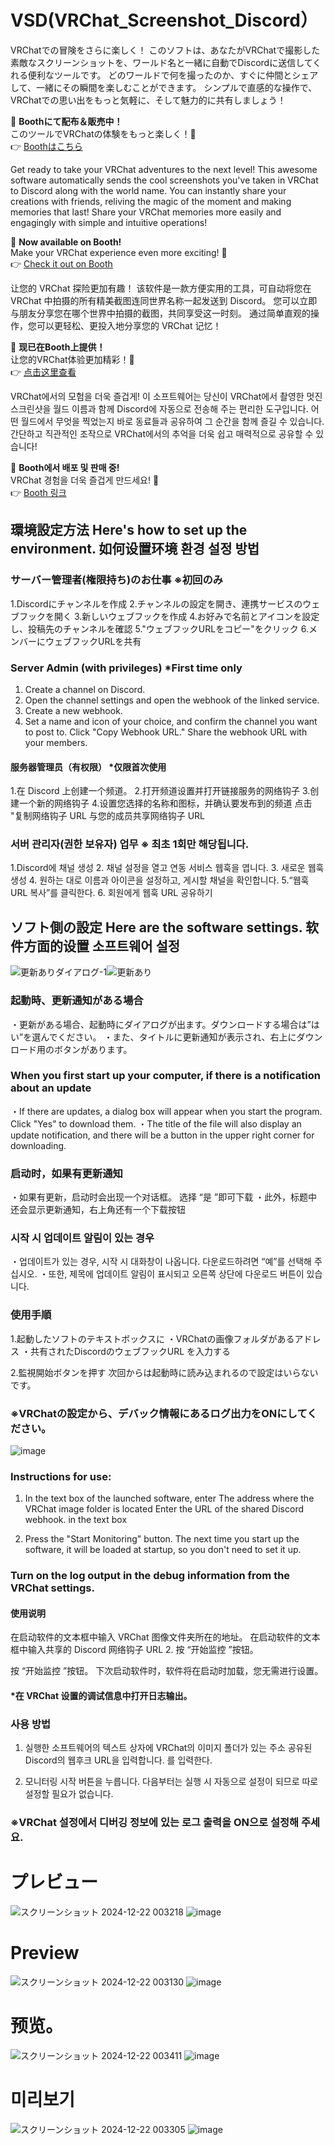 # VSD(VRChat_Screenshot_Discord）

VRChatでの冒険をさらに楽しく！
このソフトは、あなたがVRChatで撮影した素敵なスクリーンショットを、ワールド名と一緒に自動でDiscordに送信してくれる便利なツールです。
どのワールドで何を撮ったのか、すぐに仲間とシェアして、一緒にその瞬間を楽しむことができます。
シンプルで直感的な操作で、VRChatでの思い出をもっと気軽に、そして魅力的に共有しましょう！

🎉 **Boothにて配布＆販売中！**  
このツールでVRChatの体験をもっと楽しく！🚀  
👉 [Boothはこちら](https://yuta-vtuber.booth.pm/items/6396052)

Get ready to take your VRChat adventures to the next level! 
 This awesome software automatically sends the cool screenshots you've taken in VRChat to Discord along with the world name. 
 You can instantly share your creations with friends, reliving the magic of the moment and making memories that last! 
 Share your VRChat memories more easily and engagingly with simple and intuitive operations!

🎉 **Now available on Booth!**  
Make your VRChat experience even more exciting! 🚀  
👉 [Check it out on Booth](https://yuta-vtuber.booth.pm/items/6396052)

让您的 VRChat 探险更加有趣！
 该软件是一款方便实用的工具，可自动将您在 VRChat 中拍摄的所有精美截图连同世界名称一起发送到 Discord。
 您可以立即与朋友分享您在哪个世界中拍摄的截图，共同享受这一时刻。
 通过简单直观的操作，您可以更轻松、更投入地分享您的 VRChat 记忆！

🎉 **现已在Booth上提供！**  
让您的VRChat体验更加精彩！🚀  
👉 [点击这里查看](https://yuta-vtuber.booth.pm/items/6396052)

 VRChat에서의 모험을 더욱 즐겁게! 
 이 소프트웨어는 당신이 VRChat에서 촬영한 멋진 스크린샷을 월드 이름과 함께 Discord에 자동으로 전송해 주는 편리한 도구입니다. 
 어떤 월드에서 무엇을 찍었는지 바로 동료들과 공유하여 그 순간을 함께 즐길 수 있습니다. 
 간단하고 직관적인 조작으로 VRChat에서의 추억을 더욱 쉽고 매력적으로 공유할 수 있습니다!
  
🎉 **Booth에서 배포 및 판매 중!**  
VRChat 경험을 더욱 즐겁게 만드세요! 🚀  
👉 [Booth 링크](https://yuta-vtuber.booth.pm/items/6396052)

## 環境設定方法 Here's how to set up the environment. 如何设置环境 환경 설정 방법

### サーバー管理者(権限持ち)のお仕事 ※初回のみ
1.Discordにチャンネルを作成
2.チャンネルの設定を開き、連携サービスのウェブフックを開く
3.新しいウェブフックを作成
4.お好みで名前とアイコンを設定し、投稿先のチャンネルを確認
5."ウェブフックURLをコピー"をクリック
6.メンバーにウェブフックURLを共有

### Server Admin (with privileges) *First time only
1. Create a channel on Discord.
2. Open the channel settings and open the webhook of the linked service.
3. Create a new webhook.
4. Set a name and icon of your choice, and confirm the channel you want to post to.
Click "Copy Webhook URL."
Share the webhook URL with your members.

#### 服务器管理员（有权限） *仅限首次使用
1.在 Discord 上创建一个频道。
2.打开频道设置并打开链接服务的网络钩子
3.创建一个新的网络钩子
4.设置您选择的名称和图标，并确认要发布到的频道
点击 "复制网络钩子 URL
与您的成员共享网络钩子 URL

### 서버 관리자(권한 보유자) 업무 ※ 최초 1회만 해당됩니다.
1.Discord에 채널 생성
2. 채널 설정을 열고 연동 서비스 웹훅을 엽니다.
3. 새로운 웹훅 생성
4. 원하는 대로 이름과 아이콘을 설정하고, 게시할 채널을 확인합니다.
5.“웹훅 URL 복사”를 클릭한다.
6. 회원에게 웹훅 URL 공유하기

## ソフト側の設定 Here are the software settings. 软件方面的设置 소프트웨어 설정
![更新ありダイアログ-1](https://github.com/user-attachments/assets/17440c11-86dc-43bc-917b-c95c229e8c97)![更新あり](https://github.com/user-attachments/assets/378dbc35-34cd-4446-be82-3f9e2cfddc74)

### 起動時、更新通知がある場合 
・更新がある場合、起動時にダイアログが出ます。ダウンロードする場合は”はい”を選んでください。
・また、タイトルに更新通知が表示され、右上にダウンロード用のボタンがあります。

### When you first start up your computer, if there is a notification about an update 
・If there are updates, a dialog box will appear when you start the program. Click "Yes" to download them.
・The title of the file will also display an update notification, and there will be a button in the upper right corner for downloading.

### 启动时，如果有更新通知
・如果有更新，启动时会出现一个对话框。 选择 “是 ”即可下载
・此外，标题中还会显示更新通知，右上角还有一个下载按钮

### 시작 시 업데이트 알림이 있는 경우
・업데이트가 있는 경우, 시작 시 대화창이 나옵니다. 다운로드하려면 “예”를 선택해 주십시오.
・또한, 제목에 업데이트 알림이 표시되고 오른쪽 상단에 다운로드 버튼이 있습니다.

### 使用手順
1.起動したソフトのテキストボックスに
  ・VRChatの画像フォルダがあるアドレス
  ・共有されたDiscordのウェブフックURL
  を入力する

2.監視開始ボタンを押す
次回からは起動時に読み込まれるので設定はいらないです。
### ※VRChatの設定から、デバック情報にあるログ出力をONにしてください。
![image](https://github.com/user-attachments/assets/a80fdddd-03ba-4e1c-8092-3f6adbc0fa67)

### Instructions for use:
1. In the text box of the launched software, enter
  The address where the VRChat image folder is located
  Enter the URL of the shared Discord webhook.
  in the text box

2. Press the "Start Monitoring" button.
The next time you start up the software, it will be loaded at startup, so you don't need to set it up.
### Turn on the log output in the debug information from the VRChat settings.

#### 使用说明
在启动软件的文本框中输入
  VRChat 图像文件夹所在的地址。
  在启动软件的文本框中输入共享的 Discord 网络钩子 URL
  2. 按 “开始监控 ”按钮。

按 “开始监控 ”按钮。
下次启动软件时，软件将在启动时加载，您无需进行设置。
#### *在 VRChat 设置的调试信息中打开日志输出。

### 사용 방법
1. 실행한 소프트웨어의 텍스트 상자에
  VRChat의 이미지 폴더가 있는 주소
  공유된 Discord의 웹후크 URL을 입력합니다.
  를 입력한다.

2. 모니터링 시작 버튼을 누릅니다.
다음부터는 실행 시 자동으로 설정이 되므로 따로 설정할 필요가 없습니다.
### ※VRChat 설정에서 디버깅 정보에 있는 로그 출력을 ON으로 설정해 주세요.
# プレビュー
![スクリーンショット 2024-12-22 003218](https://github.com/user-attachments/assets/6058fad9-30de-48b4-a172-ee50e746e921)
![image](https://github.com/user-attachments/assets/c3780197-eebb-4acd-a2de-12f1e2a2c4c1)

# Preview
![スクリーンショット 2024-12-22 003130](https://github.com/user-attachments/assets/c6f9e1f0-499f-4054-81d0-534f7ecd1644)
![image](https://github.com/user-attachments/assets/0e458d44-fe55-49dd-a560-77f440e1ca25)

# 预览。
![スクリーンショット 2024-12-22 003411](https://github.com/user-attachments/assets/1d3bbff8-4fd1-47c6-9a32-dac532360cde)
![image](https://github.com/user-attachments/assets/3c51d762-6712-4e4d-821a-535ec8107886)


# 미리보기
![スクリーンショット 2024-12-22 003305](https://github.com/user-attachments/assets/bca02d29-7182-495e-aa72-6b9662236811)
![image](https://github.com/user-attachments/assets/637e29ab-8e28-419e-96d4-98af42b736fd)

